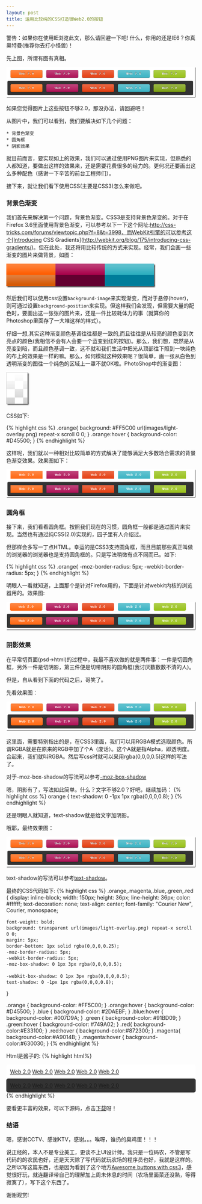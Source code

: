 ```yaml
---
layout: post
title: 运用比较纯的CSS打造很Web2.0的按钮
---
```


警告：如果你在使用IE浏览此文，那么请回避一下吧! 什么，你用的还是IE6？你真奥特曼(推荐你去打小怪兽)！

先上图，所谓有图有真相。

![CSS按钮效果图](/images/css-buttons/result.png)

如果您觉得图片上这些按钮不够2.0，那没办法，请回避吧！

从图片中，我们可以看到，我们要解决如下几个问题：

	* 背景色渐变
	* 圆角框
	* 阴影效果

就目前而言，要实现如上的效果，我们可以通过使用PNG图片来实现，但熟悉的人都知道，要做出这样的效果来，还是需要花费很多的经力的。更何况还要画出这么多种配色（感谢一下辛苦的前台工程师们）。

接下来，就让我们看下使用CSS(主要是CSS3)怎么来做吧。


### 背景色渐变

我们首先来解决第一个问题，背景色渐变。CSS3是支持背景色渐变的。对于在Firefox 3.6里面使用背景色渐变，可以参考以下一下这个网址:http://css-tricks.com/forums/viewtopic.php?f=8&t=3998，而WebKit引擎的可以参考这个[Introducing CSS Gradients](http://webkit.org/blog/175/introducing-css-gradients/)。但在此处，我还将用比较传统的方式来实现。经常，我们会画一些渐变的图片来做背景，如图：

![gradient](/images/css-buttons/gradient-pics_thumb.gif)

然后我们可以使用css设置`background-image`来实现渐变，而对于悬停(hover)，则可通过设置`background-position`来实现。但这样我们会发现，但需要大量的配色时，要画出这一张张的图片来，还是一件比较耗体力的事（就算你的Photoshop里面存了一大堆这样的样式）。

仔细一想,其实这种渐变颜色基调往往都是一致的,而且往往是从较亮的颜色变到次亮点的颜色(我相信不会有人会要一个蓝变到红的按钮)。那么，我们想，既然是从亮变到暗，而且颜色基调一致，这不就和我们生活中把光从顶部往下照到一块纯色的布上的效果是一样的嘛。那么，如何模拟这种效果呢？很简单，画一张从白色到透明渐变的图往一个纯色的区域上一罩不就OK啦。PhotoShop中的渐变图：

![PS gradient](/images/css-buttons/ps-white-gradient_thumb.png)

CSS如下:

{% highlight css %}
.orange{
    background: #FF5C00 url(images/light-overlay.png) repeat-x scroll 0 0;
}
.orange:hover {
    background-color: #D45500;
}
{% endhighlight %}

这样呢，我们就以一种相对比较简单的方式解决了能够满足大多数场合需求的背景色渐变效果。效果图如下：

![背景色渐变效果图](/images/css-buttons/effect-1_thumb.png)


### 圆角框

接下来，我们看看圆角框。按照我们现在的习惯，圆角框一般都是通过图片来实现。当然也有通过纯CSS(2.0)实现的，园子里有人介绍过。

但那样会多写一丁点HTML。幸运的是CSS3支持圆角框，而且目前那些真正叫做的浏览器的浏览器也是支持圆角框的。只是写法稍微有点不同而已。如下:

{% highlight css %}
.orange{
    -moz-border-radius: 5px;
    -webkit-border-radius: 5px;
}
{% endhighlight %}

明眼人一看就知道，上面那个是针对Firefox用的，下面是针对webkit内核的浏览器用的。效果图:

![圆角框效果图](/images/css-buttons/effect-gradient_thumb.png)


### 阴影效果

在平常切页面(psd->html)的过程中，我最不喜欢做的就是两件事：一件是切圆角框，另外一件是切阴影，第三件便是切带阴影的圆角框(我讨厌数数数不清的人)。

但是，自从看到下面的代码之后，哥笑了。


先看效果图：

![加阴影后效果图](/images/css-buttons/effect-2_thumb.png)

这里面，需要特别指出的是，在CSS3里面，我们可以用RGBA模式选取颜色。所谓RGBA就是在原来的RGB中加了个A（废话）。这个A就是指Alpha，即透明度。合起来，我们就叫RGBA。然后写css时就可以采用rgba(0,0,0,0.5)这样的写法了。

对于-moz-box-shadow的写法可以参考[-moz-box-shadow](https://developer.mozilla.org/En/CSS/-moz-box-shadow)

嗯，阴影有了，写法如此简单。什么？文字不够2.0？好吧，继续加码：
{% highlight css %}
orange {
    text-shadow: 0 -1px 1px rgba(0,0,0,0.8);
}
{% endhighlight %}

还是明眼人就知道，text-shadow就是给文字加阴影。

哦耶，最终效果图：

![最终效果图](/images/css-buttons/effect-0_thumb.png)

text-shadow的写法可以参考[text-shadow](https://developer.mozilla.org/en/CSS/text-shadow)。

最终的CSS代码如下:
{% highlight css %}
.orange,.magenta,.blue,.green,.red {
    display: inline-block;
    width: 150px;
    height: 36px;
    line-height: 36px;
    color: #ffffff;
    text-decoration: none;
    text-align: center;
    font-family: "Courier New", Courier, monospace;

    font-weight: bold;    
    background: transparent url(images/light-overlay.png) repeat-x scroll 0 0;
    margin: 5px;
    border-bottom: 1px solid rgba(0,0,0,0.25);
    -moz-border-radius: 5px;
    -webkit-border-radius: 5px;
    -moz-box-shadow: 0 1px 3px rgba(0,0,0,0.5);

    -webkit-box-shadow: 0 1px 3px rgba(0,0,0,0.5);
    text-shadow: 0 -1px 1px rgba(0,0,0,0.8);
}

.orange {
    background-color: #FF5C00;
}
.orange:hover {
    background-color: #D45500;
}
.blue {
    background-color: #2DAEBF;
}
.blue:hover {
    background-color: #007D9A;
}
.green {
    background-color: #91BD09;
}
.green:hover {
    background-color: #749A02;
}
.red{
    background-color:#E33100;
}
.red:hover {
    background-color:#872300;
}
.magenta{
    background-color:#A9014B;
}
.magenta:hover {
    background-color:#630030;
}
{% endhighlight %}

Html是酱子的:
{% highlight html%}
<!DOCTYPE html PUBLIC "-//W3C//DTD XHTML 1.0 Transitional//EN" "http://www.w3.org/TR/xhtml1/DTD/xhtml1-transitional.dtd">
<html xmlns="http://www.w3.org/1999/xhtml">
<head>
     <meta content="text/html; charset=utf-8" http-equiv="Content-Type" />
     <title>使用比较纯的CSS创建很Web2.0的按钮</title>
     <style type="text/css">
 .white-area,.dark-area {
     padding: 10px;
     margin: 0px;
     -moz-border-radius: 5px;
     -webkit-border-radius: 5px;
 }
 .white-area {
     background-color: #ffffff;
 }
 .dark-area {
     background-color: #333333;
 }
 .columns {
     float: left;
     margin-left: 10px;
 }
 .clear {
     clear: both;
 }
</style>
     <link rel="stylesheet" href="css3buttons.css" charset="utf-8" />
</head>

<body>
     <div class="white-area">
          <a href="javascript:void(0);" class="orange">Web 2.0</a>
          <a href="javascript:void(0);" class="magenta">Web 2.0</a>
          <a href="javascript:void(0);" class="red">Web 2.0</a>
          <a href="javascript:void(0);" class="blue">Web 2.0</a>
          <a href="javascript:void(0);" class="green">Web 2.0</a>
     </div>
     <div class="dark-area">
          <a href="javascript:void(0);" class="orange">Web 2.0</a>
          <a href="javascript:void(0);" class="magenta">Web 2.0</a>
          <a href="javascript:void(0);" class="red">Web 2.0</a>
          <a href="javascript:void(0);" class="blue">Web 2.0</a>
          <a href="javascript:void(0);" class="green">Web 2.0</a>
     </div>
</body>
</html>
{% endhighlight %}

要看更丰富的效果，可以下源码，点击[下载](/downloads/ButtonsByCSS3.zip)呀！


### 结语

嗯，感谢CCTV、感谢KTV，感谢。。。唉呀，谁扔的臭鸡蛋！！！

说正经的，本人不是专业美工，更谈不上UI设计师。我只是一位码农，不管是写代码的的农民也好，还是天天除了写代码就玩农场的程序员也好，我就是这样的。之所以写这篇东西，也是因为看到了这个地方[Awesome buttons with css3](http://www.zurb.com/article/266/super-awesome-buttons-with-css3-and-rgba)，感觉很好玩，就连翻译带自己的理解加上周未休息的时间（农场里面菜还没熟，等得寂寞了），写下这个东西了。

谢谢观赏!